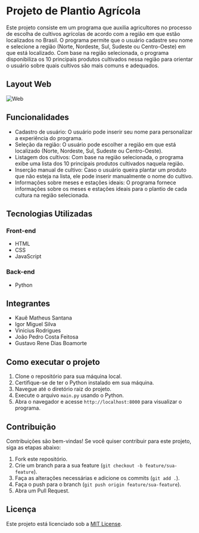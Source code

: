 # Projeto de Plantio Agrícola

Este projeto consiste em um programa que auxilia agricultores no processo de escolha de cultivos agrícolas de acordo com a região em que estão localizados no Brasil. O programa permite que o usuário cadastre seu nome e selecione a região (Norte, Nordeste, Sul, Sudeste ou Centro-Oeste) em que está localizado. Com base na região selecionada, o programa disponibiliza os 10 principais produtos cultivados nessa região para orientar o usuário sobre quais cultivos são mais comuns e adequados.

## Layout Web
![Web](https://github.com/ksantanac/Challenge/blob/main/teste.png)

## Funcionalidades

- Cadastro de usuário: O usuário pode inserir seu nome para personalizar a experiência do programa.
- Seleção da região: O usuário pode escolher a região em que está localizado (Norte, Nordeste, Sul, Sudeste ou Centro-Oeste).
- Listagem dos cultivos: Com base na região selecionada, o programa exibe uma lista dos 10 principais produtos cultivados naquela região.
- Inserção manual de cultivo: Caso o usuário queira plantar um produto que não esteja na lista, ele pode inserir manualmente o nome do cultivo.
- Informações sobre meses e estações ideais: O programa fornece informações sobre os meses e estações ideais para o plantio de cada cultura na região selecionada.

## Tecnologias Utilizadas

### Front-end
- HTML
- CSS
- JavaScript

### Back-end
- Python

## Integrantes

- Kauê Matheus Santana 
- Igor Miguel Silva 
- Vinicius Rodrigues 
- João Pedro Costa Feitosa 
- Gustavo Rene Dias Boamorte

## Como executar o projeto

1. Clone o repositório para sua máquina local.
2. Certifique-se de ter o Python instalado em sua máquina.
3. Navegue até o diretório raiz do projeto.
4. Execute o arquivo `main.py` usando o Python.
5. Abra o navegador e acesse `http://localhost:8000` para visualizar o programa.

## Contribuição

Contribuições são bem-vindas! Se você quiser contribuir para este projeto, siga as etapas abaixo:

1. Fork este repositório.
2. Crie um branch para a sua feature (`git checkout -b feature/sua-feature`).
3. Faça as alterações necessárias e adicione os commits (`git add .`).
4. Faça o push para o branch (`git push origin feature/sua-feature`).
5. Abra um Pull Request.

## Licença

Este projeto está licenciado sob a [MIT License](LICENSE).


